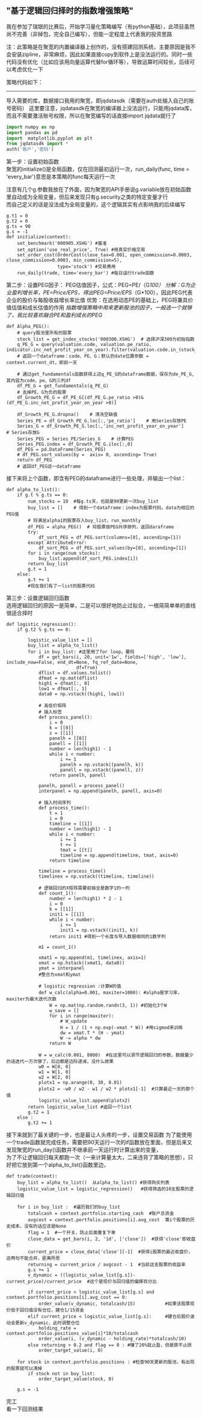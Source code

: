 "基于逻辑回归择时的指数增强策略"  
------------------------------
我在参加了瑞银的比赛后，开始学习量化策略编写（有python基础），此项目虽然尚不完善（非掉包，完全自己编写），但能一定程度上代表我的投资思路

注：此策略是在聚宽的内置编译器上创作的，没有搭建回测系统，主要原因是我不会安装zipline，非常麻烦，因此如果直接copy到软件上是没法运行的。同时一些代码没有优化（比如应该用向量运算代替for循环等），导致运算时间较长，后续可以考虑优化一下

策略代码如下：
_____________________________________________________________________________________________________________________________________
导入需要的库，数据接口我用的聚宽，即jqdatasdk（需要在auth处输入自己的账号密码）
这里要注意，jqdatasdk在聚宽的编译器上没法运行，只能用jqdata库，而且不需要激活账号权限，所以在聚宽编写的话直接import jqdata就行了
```python
import numpy as np
import pandas as pd
import  matplotlib.pyplot as plt
from jqdatasdk import *
auth('账户','密码')
```

第一步：设置初始函数  
聚宽的initialize()是全局函数，仅在回测最初运行一次，run_daily(func, time = 'every_bar')意思是本策略的func每天运行一次

注意有几个g.参数我放在了外面，因为聚宽的API手册说g.variable放在初始函数里自动成为全局变量，但后来发现只有g.security之类的特定变量才行  
而自己定义的话是没法成为全局变量的，这个逻辑其实有点影响我的后续编写
```
g.t1 = 0
g.t2 = 0
g.ts = 90
g.s = -1
def initialize(context):
    set_benchmark('000905.XSHG') #基准
    set_option('use_real_price', True) #用真实价格交易
    set_order_cost(OrderCost(close_tax=0.001, open_commission=0.0003, close_commission=0.0003, min_commission=5),
                   type='stock') #交易费用
    run_daily(trade, time='every_bar') #每日运行trade函数
```

第二步：设置PEG因子：
PEG估值因子，公式：PEG=PE/（G*100）
分解：G为企业盈利增长率，PE=Price/EPS，得出PEG=Price/EPS*（G*100），因此PEG代表企业的股价与每股收益增长率比值
优势：在选用动态PE的基础上，PEG将兼具价值估值和成长估值的作用
*指数增强策略中用来更新股池的因子，一般选一个就够了，我比较喜欢融合PE和盈利成长的PEG*
```
def Alpha_PEG():
    # query股池里所有的股票
    stock_list = get_index_stocks('000300.XSHG')  # 选择沪深300为初始指数
    q_PE_G = query(valuation.code, valuation.pe_ratio, indicator.inc_net_profit_year_on_year).filter(valuation.code.in_(stock_list))
    # 返回一个dataframe：code、PE、G；默认的date位置参数 = context.current_dt，即前一天

    # 通过get_fundamentals函数获得上述q_PE_G的dataframe数据，保存为de_PE_G,其内容为code、pe、G的三列df
    df_PE_G = get_fundamentals(q_PE_G)
    # 去掉PE、G为负的股票
    df_Growth_PE_G = df_PE_G[(df_PE_G.pe_ratio >0)&(df_PE_G.inc_net_profit_year_on_year >0)]

    df_Growth_PE_G.dropna()    # 清洗空缺值
    Series_PE = df_Growth_PE_G.loc[:,'pe_ratio']    # 用Series存放PE
    Series_G = df_Growth_PE_G.loc[:,'inc_net_profit_year_on_year']    # Series存放G
    Series_PEG = Series_PE/Series_G    # 计算PEG
    Series_PEG.index = df_Growth_PE_G.iloc[:,0]
    df_PEG = pd.DataFrame(Series_PEG)
    # df_PEG.sort_values(by =  axis= 0, ascending= True)
    return df_PEG
    # 返回df_PEG这一dataframe
```

接下来将上个函数，即含有PEG的dataframe进行一些处理，并输出一个list：
```
def alpha_to_list():
    if g.t % g.ts == 0:
        num_stocks = 10  #每g.ts天，也就是90更新一次buy_list
        buy_list = []    # 得到一个dataframe：index为股票代码，data为相应的PEG值
        # 将满足alpha1的股票存入buy_list，run_monthly
        df_PEG = alpha_PEG()  # 将股票按PEG升序排列，返回daraframe
        try:
            df_sort_PEG = df_PEG.sort(columns=[0], ascending=[1])
        except AttributeError:
            df_sort_PEG = df_PEG.sort_values(by=[0], ascending=[1])
        for i in range(num_stocks):
            buy_list.append(df_sort_PEG.index[i])
        return buy_list
        g.t = 1
    else:
        g.t += 1
        #现在我们有了一list的股票代码
```

第三步：设置逻辑回归函数  
选用逻辑回归的原因一是简单，二是可以很好地防止过拟合，一根简简单单的直线很适合择时  
```
def logistic_regression():
    if g.t2 % g.ts == 0:
    
        logistic_value_list = []
        buy_list = alpha_to_list()
        for i in buy_list: #这里用了for loop，要将
            df = get_bars(i, 20, unit='1w', fields=['high', 'low'], include_now=False, end_dt=None, fq_ref_date=None,
                          df=True)
            dflist = df.values.tolist()
            dfmat = np.mat(dflist)
            high1 = dfmat[:, 0]
            low1 = dfmat[:, 1]
            data0 = np.vstack((high1, low1))

            # 高低价矩阵
            # 插入标签
            def process_panel():
                i = 0
                k = [[0]]
                z = [[1]]
                panelh = [[0]]
                panell = [[1]]
                number = len(high1) - 1
                while i < number:
                    i += 1
                    panelh = np.vstack((panelh, k))
                    panell = np.vstack((panell, z))
                return panelh, panell

            panelh, panell = process_panel()
            interpanel = np.append(panelh, panell, axis=0)

            # 插入时间序列
            def process_time():
                t = 1
                i = 0
                timeline = [[1]]
                number = len(high1) - 1
                while i < number:
                    i += 1
                    t += 1
                    tmat = [[t]]
                    timeline = np.append(timeline, tmat, axis=0)
                return timeline

            timeline = process_time()
            timelinex = np.vstack((timeline, timeline))

            # 逻辑回归的X矩阵需要前插全是数字1的一列
            def count_1():
                number = len(high1) * 2 - 1
                i = 0
                k = [[1]]
                init1 = [[1]]
                while i < number:
                    i += 1
                    init1 = np.vstack((init1, k))
                return init1 #得到一个长度与导入数据相同的1数字列

            m1 = count_1()

            xmat1 = np.append(m1, timelinex, axis=1)
            xmat = np.hstack((xmat1, data0))
            ymat = interpanel
            #整合为xmat和ymat

            # logistic regression :计算W的值
            def w_calc(alpha=0.001, maxiter=1000): #alpha是学习率，maxiter为最大迭代次数
                W = np.mat(np.random.randn(3, 1)) #初始化3个W
                w_save = []
                for i in range(maxiter):
                    # W_update
                    H = 1 / (1 + np.exp(-xmat * W)) #用sigmod来训练
                    dw = xmat.T * (H - ymat)
                    W -= alpha * dw
                return W  

            W = w_calc(0.001, 8000)  #在这里可以调节逻辑回归的参数，数据量少的话迭代一万次够了，后边都是边际递减，没什么效果
            w0 = W[0, 0]
            w1 = W[1, 0]
            w2 = W[2, 0]
            plotx1 = np.arange(0, 30, 0.01)
            plotx2 = -w0 / w2 - w1 / w2 * plotx1[-1]  #只算最近一天的那个值
            logistic_value_list.append(plotx2)
        return logistic_value_list #返回一个list
        g.t2 = 1
    else :
        g.t2 += 1        
``` 

接下来就到了最关键的一步，也是最让人头疼的一步，设置交易函数
为了能使用一个trade函数就完成任务，需要把90天运行一次的if函数放在里面，但是后来又发现聚宽的run_day()函数并不继承前一天运行时计算出来的变量，  
为了不让逻辑回归每天都跑一次（一来计算量太大，二来违背了策略的思想），只好把它放到第一个alpha_to_list()函数里边，
```
def trade(context):
    buy_list = alpha_to_list()  从alpha_to_list() #获得购买列表
    logistic_value_list = logistic_regression()   #获得筛选的10支股票的逻辑回归值

    for i in buy_list :  #遍历我们的buy_list
        totalcash = context.portfolio.starting_cash  #账户总资金
        avgcost = context.portfolio.positions[i].avg_cost  第i个股票的历史成本，没有的话应该是None
        flag = 1  #一个开关，防止后面重复下单
        close_data = get_bars(i, 2, '1d', ['close'])  #获得'close'即收盘价
        current_price = close_data['close'][-1]  #获得i股票的最近收盘价，这两句不能合并，匪夷所思
        returning = current_price / avgcost - 1  #当前这支股票的收益率
        g.s += 1 
        v_dynamic = ((logistic_value_list[g.s])-current_price)/current_price  #这个是现价与回归值的偏移百分比
        
        if current_price < logistic_value_list[g.s] and context.portfolio.positions[i].avg_cost == 0: 
            order_value(v_dynamic, totalcash/15)           #如果该股票现价低于回归值没有仓位，建仓1/15资金
        elif current_price < logistic_value_list[g.s]:     #建仓后股价波动会更新v_dynamic，此时调整仓位
            holding_rate = context.portfolio.positions_value[i]*10/totalcash
            order_value(i, (v_dynamic - holding_rate)*totalcash/10)
        else returning > 0.2 and flag == 0 : #赚了20%就止盈，但是跌不止损
            order_target_value(i, 0)
            
    for stock in context.portfolio.positions : #检查90天更新的股池，有出局的股票就可以清掉
        if stock not in buy_list:
            order_target_value(stock, 0)
            
    g.s = -1
```    
完工  
看一下回测结果
